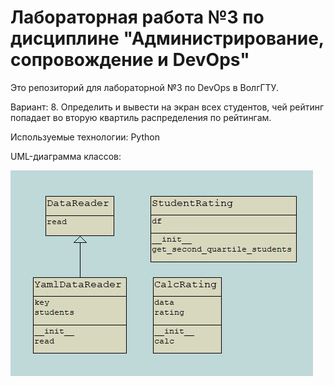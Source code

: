 # Лабораторная работа №3 по дисциплине "Администрирование, сопровождение и DevOps"

Это репозиторий для лабораторной №3 по DevOps в ВолгГТУ.

Вариант: 8. Определить и вывести на экран всех студентов, чей рейтинг попадает во вторую квартиль распределения по рейтингам.

Используемые технологии: Python

UML-диаграмма классов:

![class diagram](./1.drawio.png)
